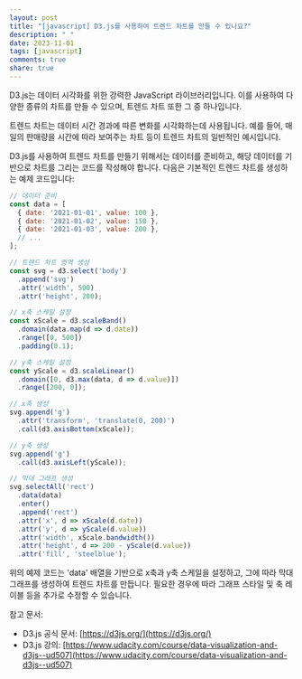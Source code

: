 ```yaml
---
layout: post
title: "[javascript] D3.js를 사용하여 트렌드 차트를 만들 수 있나요?"
description: " "
date: 2023-11-01
tags: [javascript]
comments: true
share: true
---
```


D3.js는 데이터 시각화를 위한 강력한 JavaScript 라이브러리입니다. 이를 사용하여 다양한 종류의 차트를 만들 수 있으며, 트렌드 차트 또한 그 중 하나입니다.

트렌드 차트는 데이터 시간 경과에 따른 변화를 시각화하는데 사용됩니다. 예를 들어, 매일의 판매량을 시간에 따라 보여주는 차트 등이 트렌드 차트의 일반적인 예시입니다.

D3.js를 사용하여 트렌드 차트를 만들기 위해서는 데이터를 준비하고, 해당 데이터를 기반으로 차트를 그리는 코드를 작성해야 합니다. 다음은 기본적인 트렌드 차트를 생성하는 예제 코드입니다:

```javascript
// 데이터 준비
const data = [
  { date: '2021-01-01', value: 100 },
  { date: '2021-01-02', value: 150 },
  { date: '2021-01-03', value: 200 },
  // ...
];

// 트렌드 차트 영역 생성
const svg = d3.select('body')
  .append('svg')
  .attr('width', 500)
  .attr('height', 200);

// x축 스케일 설정
const xScale = d3.scaleBand()
  .domain(data.map(d => d.date))
  .range([0, 500])
  .padding(0.1);

// y축 스케일 설정
const yScale = d3.scaleLinear()
  .domain([0, d3.max(data, d => d.value)])
  .range([200, 0]);

// x축 생성
svg.append('g')
  .attr('transform', 'translate(0, 200)')
  .call(d3.axisBottom(xScale));

// y축 생성
svg.append('g')
  .call(d3.axisLeft(yScale));

// 막대 그래프 생성
svg.selectAll('rect')
  .data(data)
  .enter()
  .append('rect')
  .attr('x', d => xScale(d.date))
  .attr('y', d => yScale(d.value))
  .attr('width', xScale.bandwidth())
  .attr('height', d => 200 - yScale(d.value))
  .attr('fill', 'steelblue');
```

위의 예제 코드는 'data' 배열을 기반으로 x축과 y축 스케일을 설정하고, 그에 따라 막대 그래프를 생성하여 트렌드 차트를 만듭니다. 필요한 경우에 따라 그래프 스타일 및 축 레이블 등을 추가로 수정할 수 있습니다.

참고 문서:
- D3.js 공식 문서: [https://d3js.org/](https://d3js.org/)
- D3.js 강의: [https://www.udacity.com/course/data-visualization-and-d3js--ud507](https://www.udacity.com/course/data-visualization-and-d3js--ud507)